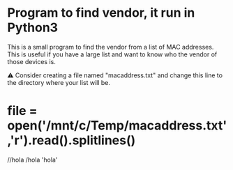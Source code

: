 # Program to find vendor, it run in Python3

This is a small program to find the vendor from a list of MAC addresses. This is useful if you have a large list and want to know who the vendor of those devices is.

⚠ Consider creating a file named "macaddress.txt" and change this line to the directory where your list will be.

# file = open('/mnt/c/Temp/macaddress.txt','r').read().splitlines()

//hola
/hola
'hola'

